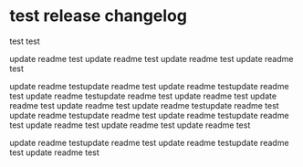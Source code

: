 # test release changelog

test test

update readme test
update readme test
update readme test
update readme test

update readme testupdate readme test
update readme testupdate readme test
update readme testupdate readme test
update readme test
update readme test
update readme test
update readme testupdate readme test
update readme testupdate readme test
update readme testupdate readme test
update readme test
update readme test
update readme test

update readme testupdate readme test
update readme testupdate readme test
update readme test


